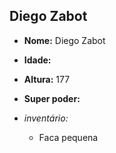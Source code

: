 Diego Zabot
-----------

- **Nome:** Diego Zabot
- **Idade:**
- **Altura:** 177
- **Super poder:**

- *inventário:*
	- Faca pequena